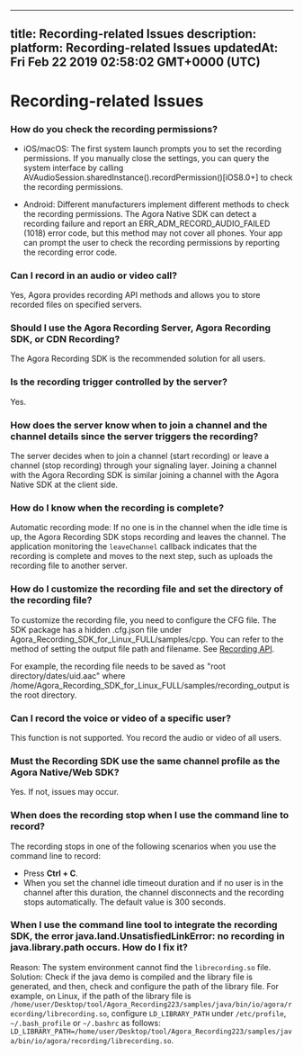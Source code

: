 
---
title: Recording-related Issues
description: 
platform: Recording-related Issues
updatedAt: Fri Feb 22 2019 02:58:02 GMT+0000 (UTC)
---
# Recording-related Issues
### How do you check the recording permissions?

* iOS/macOS: The first system launch prompts you to set the recording permissions. If you manually close the settings, you can query the system interface by calling AVAudioSession.sharedInstance().recordPermission()[iOS8.0+] to check the recording permissions.

* Android: Different manufacturers implement different methods to check the recording permissions. The Agora Native SDK can detect a recording failure and report an ERR_ADM_RECORD_AUDIO_FAILED (1018) error code, but this method may not cover all phones. Your app can prompt the user to check the recording permissions by reporting the recording error code.

### Can I record in an audio or video call?

Yes, Agora provides recording API methods and allows you to store recorded files on specified servers.

### Should I use the Agora Recording Server, Agora Recording SDK, or CDN Recording?

The Agora Recording SDK is the recommended solution for all users.

### Is the recording trigger controlled by the server?

Yes.

### How does the server know when to join a channel and the channel details since the server triggers the recording?

The server decides when to join a channel (start recording) or leave a channel (stop recording) through your signaling layer. Joining a channel with the Agora Recording SDK is similar joining a channel with the Agora Native SDK at the client side.

### How do I know when the recording is complete?
Automatic recording mode: If no one is in the channel when the idle time is up, the Agora Recording SDK stops recording and leaves the channel. The application monitoring the `leaveChannel` callback indicates that the recording is complete and moves to the next step, such as uploads the recording file to another server.

### How do I customize the recording file and set the directory of the recording file?

To customize the recording file, you need to configure the CFG file. The SDK package has a hidden .cfg.json file under Agora_Recording_SDK_for_Linux_FULL/samples/cpp. You can refer to the method of setting the output file path and filename. See [Recording API](../../en/Recording/recording_cpp.md).

For example, the recording file needs to be saved as "root directory/dates/uid.aac" where /home/Agora_Recording_SDK_for_Linux_FULL/samples/recording_output is the root directory.

### Can I record the voice or video of a specific user?
This function is not supported. You record the audio or video of all users.

### Must the Recording SDK use the same channel profile as the Agora Native/Web SDK?
Yes. If not, issues may occur.

### When does the recording stop when I use the command line to record?

The recording stops in one of the following scenarios when you use the command line to record:
* Press **Ctrl + C**.
* When you set the channel idle timeout duration and if no user is in the channel after this duration, the channel disconnects and the recording stops automatically. The default value is 300 seconds.

### When I use the command line tool to integrate the recording SDK, the error java.land.UnsatisfiedLinkError: no recording in java.library.path occurs. How do I fix it?
Reason: The system environment cannot find the `librecording.so` file.
Solution: Check if the java demo is compiled and the library file is generated, and then, check and configure the path of the library file.
For example, on Linux, if the path of the library file is `/home/user/Desktop/tool/Agora_Recording223/samples/java/bin/io/agora/recording/librecording.so`, 
configure `LD_LIBRARY_PATH` under `/etc/profile`, `~/.bash_profile` or `~/.bashrc` as follows: 
`LD_LIBRARY_PATH=/home/user/Desktop/tool/Agora_Recording223/samples/java/bin/io/agora/recording/librecording.so`.




